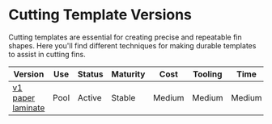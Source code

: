 # Cutting Template Versions

Cutting templates are essential for creating precise and repeatable fin shapes. Here you'll find different techniques for making durable templates to assist in cutting fins.


| Version                                   | Use | Status | Maturity | Cost | Tooling | Time | Pros | Tradeoffs |
|-------------------------------------------|---|---|---|---|---|---|---|---|
| [v1 paper laminate](v1/paper-laminate.md) | Pool | Active | Stable | Medium | Medium | Medium | Simple, repeatable | Not the lightest
